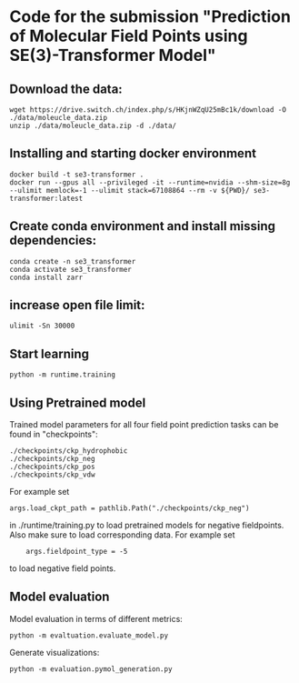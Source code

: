 # Code for the submission "Prediction of Molecular Field Points using SE(3)-Transformer Model"


## Download the data:

```
wget https://drive.switch.ch/index.php/s/HKjnWZqU25mBc1k/download -O ./data/moleucle_data.zip
unzip ./data/moleucle_data.zip -d ./data/
```
## Installing and starting docker environment

```
docker build -t se3-transformer .
docker run --gpus all --privileged -it --runtime=nvidia --shm-size=8g --ulimit memlock=-1 --ulimit stack=67108864 --rm -v ${PWD}/ se3-transformer:latest
```

## Create conda environment and install missing dependencies:

```
conda create -n se3_transformer
conda activate se3_transformer
conda install zarr
```

## increase open file limit:
```
ulimit -Sn 30000
```

## Start learning
```
python -m runtime.training
```


## Using Pretrained model

Trained model parameters for all four field point prediction tasks can be found in "checkpoints":

```
./checkpoints/ckp_hydrophobic
./checkpoints/ckp_neg
./checkpoints/ckp_pos
./checkpoints/ckp_vdw
```

For example set 

```
args.load_ckpt_path = pathlib.Path("./checkpoints/ckp_neg")
```

in ./runtime/training.py to load pretrained models for negative fieldpoints. Also make sure to load corresponding data. For example set
```
    args.fieldpoint_type = -5
```
to load negative field points.

## Model evaluation

Model evaluation in terms of different metrics:

```
python -m evaltuation.evaluate_model.py
```

Generate visualizations:

```
python -m evaluation.pymol_generation.py
```
